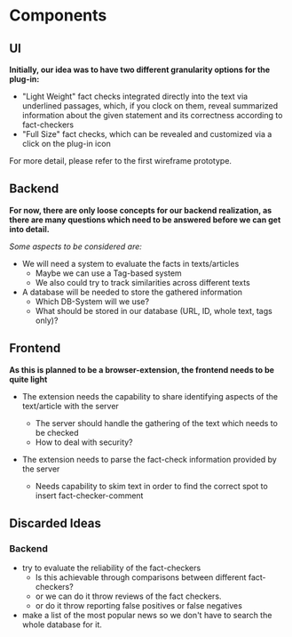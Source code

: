 # Components
## UI
**Initially, our idea was to have two different granularity options for the plug-in:**
- "Light Weight" fact checks integrated directly into the text via underlined passages, which, if you clock on them, reveal summarized information about the given statement and its correctness according to fact-checkers
- "Full Size" fact checks, which can be revealed and customized via a click on the plug-in icon

For more detail, please refer to the first wireframe prototype.

## Backend
**For now, there are only loose concepts for our backend realization, as there are many questions which need to be answered before we can get into detail.**

*Some aspects to be considered are:*
- We will need a system to evaluate the facts in texts/articles
	- Maybe we can use a Tag-based system
    - We also could try to track similarities across different texts
- A database will be needed to store the gathered information
	- Which DB-System will we use?
    - What should be stored in our database (URL, ID, whole text, tags only)?

## Frontend
**As this is planned to be a browser-extension, the frontend needs to be quite light**

- The extension needs the capability to share identifying aspects of the text/article with the server
	- The server should handle the gathering of the text which needs to be checked
    - How to deal with security?

- The extension needs to parse the fact-check information provided by the server
	- Needs capability to skim text in order to find the correct spot to insert fact-checker-comment


## Discarded Ideas
### Backend
- try to evaluate the reliability of the fact-checkers
	- Is this achievable through comparisons between different fact-checkers?
    - or we can do it throw reviews of the fact checkers.
    - or do it throw reporting false positives or false negatives
- make a list of the most popular news so we don't have to search the whole database for it.


